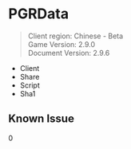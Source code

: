 # PGRData
> Client region: Chinese - Beta <br>
> Game Version: 2.9.0 <br/>
> Document Version: 2.9.6 <br/>

- Client
- Share
- Script
- Sha1

## Known Issue 
0
